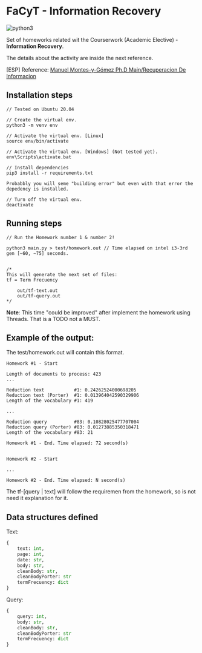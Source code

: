 # FaCyT - Information Recovery

![python3](https://img.shields.io/badge/python-3.8.x-blue.svg?style=for-the-badge&logo=appveyor )

Set of homeworks related wit the Courserwork (Academic Elective) - **Information Recovery**. 

The details about the activity are inside the next reference.

[ESP] Reference: [Manuel Montes-y-Gómez Ph.D Main/Recuperacion De Informacion](https://ccc.inaoep.mx/~mmontesg/pmwiki.php/Main/RecuperacionDeInformacion)

## Installation steps
```shell
// Tested on Ubuntu 20.04

// Create the virtual env.
python3 -m venv env

// Activate the virtual env. [Linux]
source env/bin/activate

// Activate the virtual env. [Windows] (Not tested yet).
env\Scripts\activate.bat

// Install dependencies
pip3 install -r requirements.txt

Probabbly you will seme "building error" but even with that error the depedency is installed.

// Turn off the virtual env.
deactivate
```

## Running steps
```shell
// Run the Homework number 1 & number 2!

python3 main.py > test/homework.out // Time elapsed on intel i3-3rd gen [~60, ~75] seconds.


/*
This will generate the next set of files:
tf = Term Frecuency

    out/tf-text.out
    out/tf-query.out
*/
```

**Note**: This time "could be improved" after implement the homework using Threads. That is a TODO not a MUST.

## Example of the output:

The test/homework.out will contain this format.


```shell
Homework #1 - Start

Length of documents to process: 423
...

Reduction text           #1: 0.24262524000698205
Reduction text (Porter)  #1: 0.013964042590329906
Length of the vocabulary #1: 419

...

Reduction query          #83: 0.10828025477707004
Reduction query (Porter) #83: 0.01273885350318471
Length of the vocabulary #83: 21

Homework #1 - End. Time elapsed: 72 second(s)


Homework #2 - Start

...

Homework #2 - End. Time elapsed: N second(s)
```

The tf-[query | text] will follow the requiremen from the homework, so is not need it explanation for it.

## Data structures defined

Text:
```python
{
    text: int,
    page: int,
    date: str,
    body: str,
    cleanBody: str,
    cleanBodyPorter: str
    termFrecuency: dict
}
```

Query:
```python
{
    query: int,
    body: str,
    cleanBody: str,
    cleanBodyPorter: str
    termFrecuency: dict
}
```
